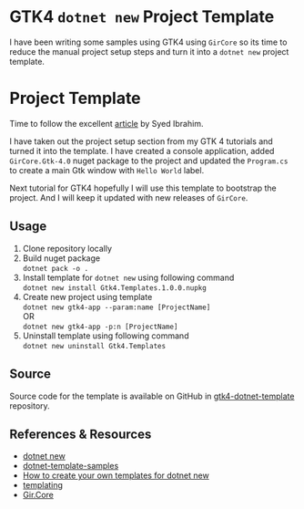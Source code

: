 # GTK4 `dotnet new` Project Template
I have been writing some samples using GTK4 using `GirCore` so its time to reduce the manual project setup steps and turn it into a `dotnet new` project template.  

# Project Template
Time to follow the excellent [article](https://devblogs.microsoft.com/dotnet/how-to-create-your-own-templates-for-dotnet-new/) by Syed Ibrahim.

I have taken out the project setup section from my GTK 4 tutorials and turned it into the template. I have created a console application, added `GirCore.Gtk-4.0` nuget package to the project and updated the `Program.cs` to create a main Gtk window with `Hello World` label.  

Next tutorial for GTK4 hopefully I will use this template to bootstrap the project. And I will keep it updated with new releases of `GirCore`.  

## Usage
1. Clone repository locally  
2. Build nuget package  
`dotnet pack -o .`  
3. Install template for `dotnet new` using following command  
`dotnet new install Gtk4.Templates.1.0.0.nupkg`  
4. Create new project using template  
`dotnet new gtk4-app --param:name [ProjectName]`  
OR  
`dotnet new gtk4-app -p:n [ProjectName]`  
5. Uninstall template using following command  
`dotnet new uninstall Gtk4.Templates`  

## Source
Source code for the template is available on GitHub in [gtk4-dotnet-template](https://github.com/kashif-code-samples/gtk4-dotnet-template) repository.  

## References & Resources
* [dotnet new](https://docs.microsoft.com/en-us/dotnet/core/tools/dotnet-new)  
* [dotnet-template-samples](https://github.com/dotnet/dotnet-template-samples)  
* [How to create your own templates for dotnet new](https://devblogs.microsoft.com/dotnet/how-to-create-your-own-templates-for-dotnet-new/)  
* [templating](https://github.com/dotnet/templating)  
* [Gir.Core](https://github.com/gircore/gir.core)
